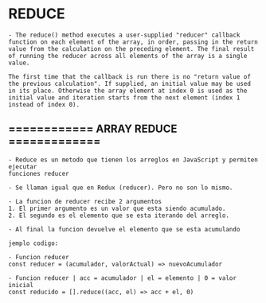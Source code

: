 
# REDUCE

    - The reduce() method executes a user-supplied "reducer" callback function on each element of the array, in order, passing in the return value from the calculation on the preceding element. The final result of running the reducer across all elements of the array is a single value.

    The first time that the callback is run there is no "return value of the previous calculation". If supplied, an initial value may be used in its place. Otherwise the array element at index 0 is used as the initial value and iteration starts from the next element (index 1 instead of index 0).


## ============ ARRAY REDUCE =============

    - Reduce es un metodo que tienen los arreglos en JavaScript y permiten ejecutar 
    funciones reducer

    - Se llaman igual que en Redux (reducer). Pero no son lo mismo.

    - La funcion de reducer recibe 2 argumentos
    1. El primer argumento es un valor que esta siendo acumulado.
    2. El segundo es el elemento que se esta iterando del arreglo.

    - Al final la funcion devuelve el elemento que se esta acumulando

    jemplo codigo:

    - Funcion reducer
    const reducer = (acumulador, valorActual) => nuevoAcumulador

    - Funcion reducer | acc = acumulador | el = elemento | 0 = valor inicial
    const reducido = [].reduce((acc, el) => acc + el, 0)
